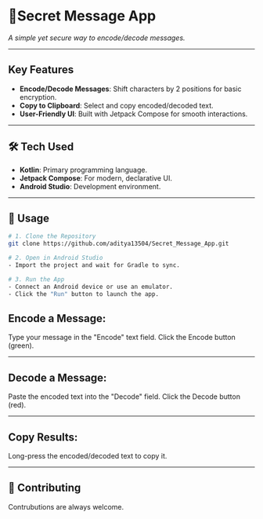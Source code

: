 # 👻Secret Message App  
*A simple yet secure way to encode/decode messages.*


---

## Key Features  
- **Encode/Decode Messages**: Shift characters by 2 positions for basic encryption.  
- **Copy to Clipboard**: Select and copy encoded/decoded text. 
- **User-Friendly UI**: Built with Jetpack Compose for smooth interactions.  

---

## 🛠️ Tech Used
- **Kotlin**: Primary programming language.  
- **Jetpack Compose**: For modern, declarative UI.  
- **Android Studio**: Development environment.  

---

## 🚀 Usage
```bash
# 1. Clone the Repository
git clone https://github.com/aditya13504/Secret_Message_App.git

# 2. Open in Android Studio
- Import the project and wait for Gradle to sync.

# 3. Run the App
- Connect an Android device or use an emulator.
- Click the "Run" button to launch the app.
```

## Encode a Message:
Type your message in the "Encode" text field.
Click the Encode button (green).

---

## Decode a Message:
Paste the encoded text into the "Decode" field.
Click the Decode button (red).

--- 
## Copy Results:
Long-press the encoded/decoded text to copy it.

---

## 🤝 Contributing
Contrubutions are always welcome.

